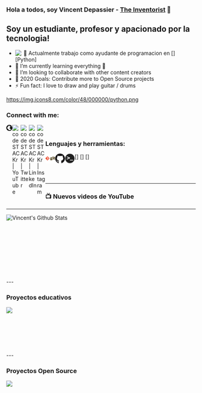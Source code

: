 ### Hola a todos, soy Vincent Depassier - [The Inventorist][website] 👋

## Soy un estudiante, profesor y apacionado por la tecnologia!
- 🔭 Actualmente trabajo como ayudante de programacion en [<img align="left" width="22px" src="https://img.icons8.com/color/48/000000/python.png"/>] [Python]
- 🌱 I’m currently learning everything 🤣
- 👯 I’m looking to collaborate with other content creators
- 🥅 2020 Goals: Contribute more to Open Source projects
- ⚡ Fun fact: I love to draw and play guitar / drums

https://img.icons8.com/color/48/000000/python.png

### Connect with me:

<a href= "https://theinventorist.cl">
  <img align="left" src="https://raw.githubusercontent.com/iconic/open-iconic/master/svg/globe.svg" />
</a>

[<img align="left" alt="codeSTACKr | YouTube" width="22px" src="https://cdn.jsdelivr.net/npm/simple-icons@v3/icons/youtube.svg" />][youtube]
[<img align="left" alt="codeSTACKr | Twitter" width="22px" src="https://cdn.jsdelivr.net/npm/simple-icons@v3/icons/twitter.svg" />][twitter]
[<img align="left" alt="codeSTACKr | LinkedIn" width="22px" src="https://cdn.jsdelivr.net/npm/simple-icons@v3/icons/linkedin.svg" />][linkedin]
[<img align="left" alt="codeSTACKr | Instagram" width="22px" src="https://cdn.jsdelivr.net/npm/simple-icons@v3/icons/instagram.svg" />][instagram]

<br />

### Lenguajes y herramientas:


[<img align="left" alt="Git" width="26px" src="https://raw.githubusercontent.com/github/explore/80688e429a7d4ef2fca1e82350fe8e3517d3494d/topics/git/git.png" />]
[<img align="left" alt="GitHub" width="26px" src="https://raw.githubusercontent.com/github/explore/78df643247d429f6cc873026c0622819ad797942/topics/github/github.png" />]
[<img align="left" alt="HTML5" width="26px" src="https://raw.githubusercontent.com/github/explore/80688e429a7d4ef2fca1e82350fe8e3517d3494d/topics/terminal/terminal.png" />]

<br />
<br />

---

### 📺 Nuevos videos de YouTube
<!-- YOUTUBE:START -->
<!-- YOUTUBE:END -->

---

<img align="left" alt="Vincent's Github Stats" src="https://github-readme-stats.vercel.app/api?username=TheInventorist&show_icons=true&hide_border=true&count_private=true&theme=algolia" />



<br/>
<br/>
<br/>
<br/>
<br/>
<br/>
<br/>
<br/>
<br/>
<br/>
---

### Proyectos educativos
<a href="https://github.com/TheInventorist/Material-Programacion">
  <img align="left" src="https://github-readme-stats.vercel.app/api/pin/?username=theinventorist&repo=Material-Programacion&theme=algolia" />
</a>

<br/>
<br/>
<br/>
<br/>
<br/>
<br/>
<br/>
---

### Proyectos Open Source
<a href="https://github.com/TheInventorist/DjangoGram">
  <img align="left" src="https://github-readme-stats.vercel.app/api/pin/?username=theinventorist&repo=DjangoGram&theme=algolia" />
</a>

<br/>
<br/>
<br/>
<br/>
<br/>
<br/>
<br/>

[website]: https://theinventorist.cl
[twitter]: https://twitter.com/TheInventorist
[youtube]: https://www.youtube.com/channel/UCorEC6DwpOxSTTYtpImVI_w
[instagram]: https://www.instagram.com/the_inventorist/
[linkedin]: https://www.linkedin.com/in/vincent-depassier/